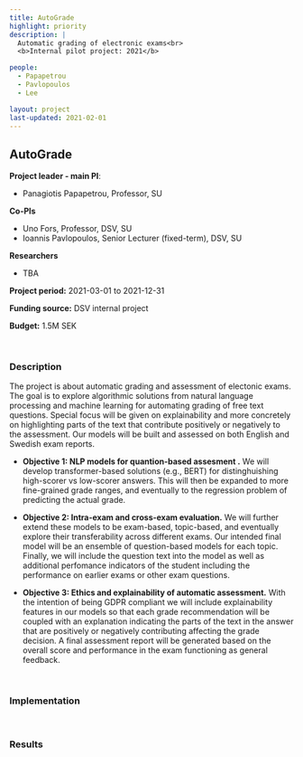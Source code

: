 ```yaml
---
title: AutoGrade
highlight: priority
description: |
  Automatic grading of electronic exams<br>
  <b>Internal pilot project: 2021</b>

people:
  - Papapetrou
  - Pavlopoulos
  - Lee

layout: project
last-updated: 2021-02-01
---
```


## AutoGrade


**Project leader - main PI**:
- Panagiotis Papapetrou, Professor, SU

**Co-PIs**
- Uno Fors, Professor, DSV, SU
- Ioannis Pavlopoulos,  Senior Lecturer (fixed-term), DSV, SU

**Researchers**
- TBA

**Project period:** 2021-03-01 to 2021-12-31

**Funding source:** DSV internal project

**Budget:** 1.5M SEK


<br>

### Description

The project is about automatic grading and assessment of electonic exams. The goal is to explore algorithmic solutions from natural language processing and machine learning for automating grading of free text questions. Special focus will be given on explainability and more concretely on highlighting parts of the text that contribute positively or negatively to the assessment. Our models will be built and assessed on both English and Swedish exam reports.

- **Objective 1: NLP models for quantion-based assesment .**  We will develop transformer-based solutions (e.g., BERT) for distinghuishing high-scorer vs low-scorer answers. This will then be expanded to more fine-grained grade ranges, and eventually to the regression problem of predicting the actual grade.

- **Objective 2: Intra-exam and cross-exam evaluation.** We will further extend these models to be exam-based, topic-based, and eventually explore their transferability across different exams. Our intended final model will be an ensemble of question-based models for each topic. Finally, we will include the question text into the model as well as additional perfomance indicators of the student including the performance on earlier exams or other exam questions.

- **Objective 3: Ethics and explainability of automatic assessment.** With the intention of being GDPR compliant we will include explainability features in our models so that each grade recommendation will be coupled with an explanation indicating the parts of the text in the answer that are positively or negatively contributing affecting the grade decision. A final assessment report will be generated based on the overall score and performance in the exam functioning as general feedback.


<br>

### Implementation

<br>

### Results

